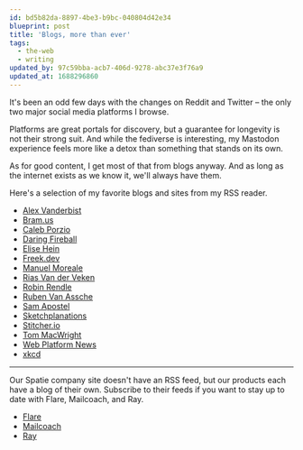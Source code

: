 ```yaml
---
id: bd5b82da-8897-4be3-b9bc-040804d42e34
blueprint: post
title: 'Blogs, more than ever'
tags:
  - the-web
  - writing
updated_by: 97c59bba-acb7-406d-9278-abc37e3f76a9
updated_at: 1688296860
---
```

It's been an odd few days with the changes on Reddit and Twitter – the only two major social media platforms I browse.

Platforms are great portals for discovery, but a guarantee for longevity is not their strong suit. And while the fediverse is interesting, my Mastodon experience feels more like a detox than something that stands on its own.

<!--more-->

As for good content, I get most of that from blogs anyway. And as long as the internet exists as we know it, we'll always have them.

Here's a selection of my favorite blogs and sites from my RSS reader.

- [Alex Vanderbist](https://alexvanderbist.com)
- [Bram.us](https://www.bram.us)
- [Caleb Porzio](https://calebporzio.com)
- [Daring Fireball](https://daringfireball.net)
- [Elise Hein](https://elisehe.in)
- [Freek.dev](https://freek.dev)
- [Manuel Moreale](https://manuelmoreale.com)
- [Rias Van der Veken](https://rias.be)
- [Robin Rendle](https://robinrendle.com)
- [Ruben Van Assche](https://rubenvanassche.com/)
- [Sam Apostel](https://www.sams.land)
- [Sketchplanations](https://sketchplanations.com)
- [Stitcher.io](https://stitcher.io)
- [Tom MacWright](https://macwright.com)
- [Web Platform News](https://webplatform.news)
- [xkcd](https://xkcd.com)

---

Our Spatie company site doesn't have an RSS feed, but our products each have a blog of their own. Subscribe to their feeds if you want to stay up to date with Flare, Mailcoach, and Ray.

- [Flare](https://flareapp.io)
- [Mailcoach](https://mailcoach.app)
- [Ray](https://myray.app)